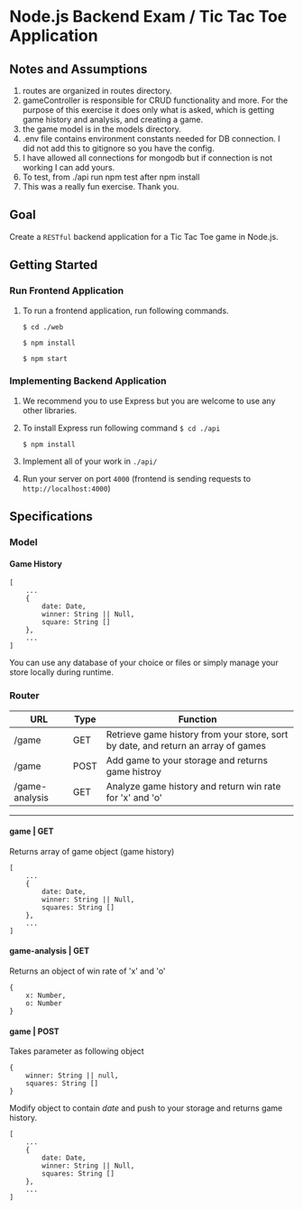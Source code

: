 # Node.js Backend Exam / Tic Tac Toe Application

## Notes and Assumptions
1. routes are organized in routes directory.
2. gameController is responsible for CRUD functionality and more. For the purpose of this exercise it does only what is asked, which is getting game history and analysis, and creating a game. 
3. the game model is in the models directory. 
4. .env file contains environment constants needed for DB connection. I did not add this to gitignore so you have the config.  
5. I have allowed all connections for mongodb but if connection is not working I can add yours. 
6. To test, from ./api run npm test after npm install 
7. This was a really fun exercise. Thank you. 

## Goal
Create a `RESTful` backend application for a Tic Tac Toe game in Node.js.

## Getting Started
### Run Frontend Application
1. To run a frontend application, run following commands.
    
    `$ cd ./web`

    `$ npm install`

    `$ npm start`

### Implementing Backend Application
1. We recommend you to use Express but you are welcome to use any other libraries.
1. To install Express run following command
    `$ cd ./api`

    `$ npm install`

1. Implement all of your work in `./api/`
1. Run your server on port `4000` (frontend is sending requests to `http://localhost:4000`)

## Specifications

### Model

#### Game History

    [
        ...
        {
            date: Date,
            winner: String || Null,
            square: String []
        },
        ...
    ]

You can use any database of your choice or files or simply manage your store locally during runtime.

### Router
URL | Type | Function
--- | ---- | --------
/game | GET | Retrieve game history from your store, sort by date, and return an array of games
/game | POST | Add game to your storage and returns game histroy
/game-analysis | GET | Analyze game history and return win rate for 'x' and 'o'


----

#### game | GET
Returns array of game object (game history)

    [
        ...
        {
            date: Date,
            winner: String || Null,
            squares: String []
        },
        ...
    ]

#### game-analysis | GET
Returns an object of win rate of 'x' and 'o'

    {
        x: Number,
        o: Number
    }

#### game | POST
Takes parameter as following object

    {
        winner: String || null,
        squares: String []
    }

Modify object to contain *date* and push to your storage and returns game history.

    [
        ...
        {
            date: Date,
            winner: String || Null,
            squares: String []
        },
        ...
    ]
